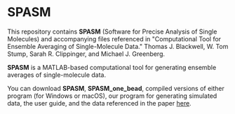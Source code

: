 # SPASM
This repository contains **SPASM** (Software for Precise Analysis of Single Molecules) and accompanying files referenced in "Computational Tool for Ensemble Averaging of Single-Molecule Data." Thomas J. Blackwell, W. Tom Stump, Sarah R. Clippinger, and Michael J. Greenberg.

**SPASM** is a MATLAB-based computational tool for generating ensemble averages of single-molecule data.

You can download **SPASM**, **SPASM_one_bead**, compiled versions of either program (for Windows or macOS), our program for generating simulated data, the user guide, and the data referenced in the paper [here](https://github.com/GreenbergLab/SPASM/releases/tag/v1.0).
